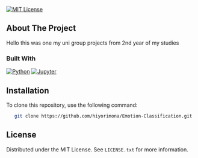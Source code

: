 <!-- Improved compatibility of back to top link: See: https://github.com/othneildrew/Best-README-Template/pull/73 -->
<a name="readme-top"></a>
<!--
*** Thanks for checking out the Best-README-Template. If you have a suggestion
*** that would make this better, please fork the repo and create a pull request
*** or simply open an issue with the tag "enhancement".
*** Don't forget to give the project a star!
*** Thanks again! Now go create something AMAZING! :D
-->



<!-- PROJECT SHIELDS -->
<!--
*** I'm using markdown "reference style" links for readability.
*** Reference links are enclosed in brackets [ ] instead of parentheses ( ).
*** See the bottom of this document for the declaration of the reference variables
*** for contributors-url, forks-url, etc. This is an optional, concise syntax you may use.
*** https://www.markdownguide.org/basic-syntax/#reference-style-links
-->

[license-shield]: https://img.shields.io/github/license/hiyorimona/Emotion-Classification.svg?style=for-the-badge
[license-url]: [https://github.com/your-username/your-repo/blob/master/LICENSE.txt](https://github.com/hiyorimona/Emotion-Classification/blob/main/LICENSE.txt)



[![MIT License][license-shield]][license-url]




<!-- ABOUT THE PROJECT -->
## About The Project

Hello this was one my uni group projects from 2nd year of my studies



### Built With

[![Python][Python-shield]][Python-url]
[![Jupyter][Jupyter-shield]][Jupyter-url]



## Installation
To clone this repository, use the following command:

   ```sh
      git clone https://github.com/hiyorimona/Emotion-Classification.git
   ```




<!-- LICENSE -->
## License

Distributed under the MIT License. See `LICENSE.txt` for more information.




<!-- MARKDOWN LINKS & IMAGES -->
<!-- https://www.markdownguide.org/basic-syntax/#reference-style-links -->

[Python-shield]: https://img.shields.io/badge/Python-3776AB?style=for-the-badge&logo=python&logoColor=white
[Python-url]: https://www.python.org/
[Jupyter-shield]: https://img.shields.io/badge/Jupyter-F37626.svg?style=for-the-badge&logo=Jupyter&logoColor=white
[Jupyter-url]: https://jupyter.org/
[license-shield]: https://img.shields.io/github/license/github_username/repo_name.svg?style=for-the-badge
[license-url]: https://github.com/github_username/repo_name/blob/master/LICENSE.txt

